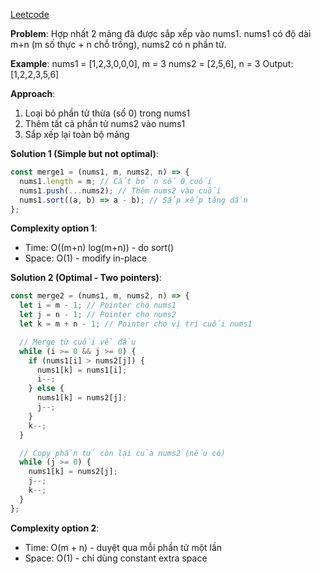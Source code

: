 [Leetcode](https://leetcode.com/problems/merge-sorted-array/description/)

**Problem**:
Hợp nhất 2 mảng đã được sắp xếp vào nums1. nums1 có độ dài m+n (m số thực + n chỗ trống), nums2 có n phần tử.

**Example**:
nums1 = [1,2,3,0,0,0], m = 3
nums2 = [2,5,6], n = 3
Output: [1,2,2,3,5,6]

**Approach**:

1. Loại bỏ phần tử thừa (số 0) trong nums1
2. Thêm tất cả phần tử nums2 vào nums1
3. Sắp xếp lại toàn bộ mảng

**Solution 1 (Simple but not optimal)**:

```javascript
const merge1 = (nums1, m, nums2, n) => {
  nums1.length = m; // Cắt bỏ n số 0 cuối
  nums1.push(...nums2); // Thêm nums2 vào cuối
  nums1.sort((a, b) => a - b); // Sắp xếp tăng dần
};
```

**Complexity option 1**:

- Time: O((m+n) log(m+n)) - do sort()
- Space: O(1) - modify in-place

**Solution 2 (Optimal - Two pointers)**:

```javascript
const merge2 = (nums1, m, nums2, n) => {
  let i = m - 1; // Pointer cho nums1
  let j = n - 1; // Pointer cho nums2
  let k = m + n - 1; // Pointer cho vị trí cuối nums1

  // Merge từ cuối về đầu
  while (i >= 0 && j >= 0) {
    if (nums1[i] > nums2[j]) {
      nums1[k] = nums1[i];
      i--;
    } else {
      nums1[k] = nums2[j];
      j--;
    }
    k--;
  }

  // Copy phần tử còn lại của nums2 (nếu có)
  while (j >= 0) {
    nums1[k] = nums2[j];
    j--;
    k--;
  }
};
```

**Complexity option 2**:

- Time: O(m + n) - duyệt qua mỗi phần tử một lần
- Space: O(1) - chỉ dùng constant extra space
